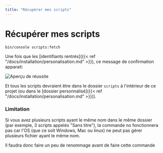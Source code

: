```yaml
---
title: "Récupérer mes scripts"
---
```


# Récupérer mes scripts

```bash
bin/console scripts:fetch
```

Une fois que les [identifiants rentrés]({{< ref "/docs/installation/personalisation.md" >}}), ce message de confirmation apparait:

![Aperçu de réussite](/scripts-fetch-success.png)

Et tous les scripts devraient être dans le dossier `scripts` à l'intérieur de ce projet (ou dans le [dossier personnalisé]({{< ref "/docs/installation/personalisation.md" >}})).

### Limitation

Si vous avez plusieurs scripts ayant le même nom dans le même dossier (par exemple, 3 scripts appelés "Sans titre"),
la commande no fonctionnera pas car l'OS (que ce soit Windows, Mac ou linux) ne peut pas gérer plusieurs fichier ayant le même nom.

Il faudra donc faire un peu de renommage avant de faire cette commande
